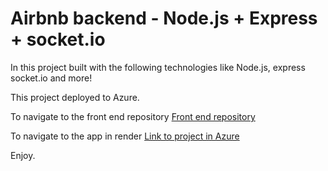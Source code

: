 # Airbnb backend - Node.js + Express + socket.io

In this project built with the following technologies like Node.js, express socket.io and more!

This project deployed to Azure.

To navigate to the front end repository [Front end repository](https://github.com/oferGavrilov/AirBNB-clone)

To navigate to the app in render [Link to project in Azure](https://airpnp.azurewebsites.net/)

Enjoy.
